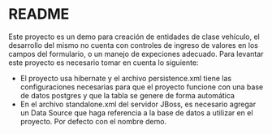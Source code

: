 # README
Este proyecto es un demo para creación de entidades de clase vehículo, el desarrollo del mismo no cuenta con controles de ingreso de valores en los campos del formulario, o un manejo de expeciones adecuado.
Para levantar este proyecto es necesario tomar en cuenta lo siguiente:
* El proyecto usa hibernate y el archivo persistence.xml tiene las configuraciones necesarias para que el proyecto funcione con una base de datos postgres y que la tabla se genere de forma automática
* En el archivo standalone.xml del servidor JBoss, es necesario agregar un Data Source que haga referencia a la base de datos a utilizar en el proyecto. Por defecto con el nombre demo.

